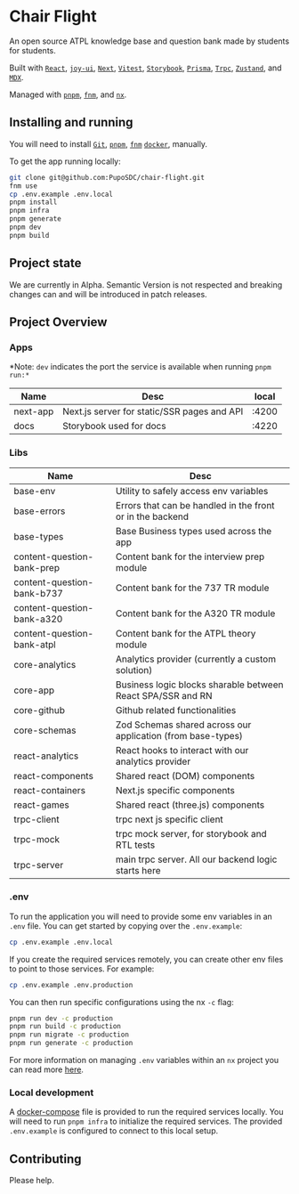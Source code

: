 # Chair Flight

An open source ATPL knowledge base and question bank made by students for
students.

Built with
[`React`](https://react.dev/),
[`joy-ui`](https://mui.com/joy-ui/getting-started/overview/),
[`Next`](https://nextjs.org/),
[`Vitest`](https://vitest.dev/),
[`Storybook`](https://storybook.js.org/),
[`Prisma`](https://www.prisma.io/),
[`Trpc`](https://trpc.io/),
[`Zustand`](https://github.com/pmndrs/zustand),
and [`MDX`](https://mdxjs.com/).

Managed with
[`pnpm`](https://pnpm.io/),
[`fnm`](https://github.com/Schniz/fnm),
and [`nx`](https://nx.dev/).

## Installing and running

You will need to install
[`Git`](https://product.hubspot.com/blog/git-and-github-tutorial-for-beginners),
[`pnpm`](https://pnpm.io/installation),
[`fnm`](https://github.com/Schniz/fnm)
[`docker`](https://docs.docker.com/get-docker/),
manually.

To get the app running locally:

```sh
git clone git@github.com:PupoSDC/chair-flight.git
fnm use
cp .env.example .env.local
pnpm install
pnpm infra
pnpm generate
pnpm dev
pnpm build
```

## Project state

We are currently in Alpha. Semantic Version is not respected and breaking changes
can and will be introduced in patch releases.

## Project Overview

### Apps

\*Note: `dev` indicates the port the service is available when running `pnpm run:*`

| Name     | Desc                                        | local |
| -------- | ------------------------------------------- | ----- |
| next-app | Next.js server for static/SSR pages and API | :4200 |
| docs     | Storybook used for docs                     | :4220 |

### Libs

| Name                       | Desc                                                        |
| -------------------------- | ----------------------------------------------------------- |
| base-env                   | Utility to safely access env variables                      |
| base-errors                | Errors that can be handled in the front or in the backend   |
| base-types                 | Base Business types used across the app                     |
| content-question-bank-prep | Content bank for the interview prep module                  |
| content-question-bank-b737 | Content bank for the 737 TR module                          |
| content-question-bank-a320 | Content bank for the A320 TR module                         |
| content-question-bank-atpl | Content bank for the ATPL theory module                     |
| core-analytics             | Analytics provider (currently a custom solution)            |
| core-app                   | Business logic blocks sharable between React SPA/SSR and RN |
| core-github                | Github related functionalities                              |
| core-schemas               | Zod Schemas shared across our application (from base-types) |
| react-analytics            | React hooks to interact with our analytics provider         |
| react-components           | Shared react (DOM) components                               |
| react-containers           | Next.js specific components                                 |
| react-games                | Shared react (three.js) components                          |
| trpc-client                | trpc next js specific client                                |
| trpc-mock                  | trpc mock server, for storybook and RTL tests               |
| trpc-server                | main trpc server. All our backend logic starts here         |

### .env

To run the application you will need to provide some env variables in an `.env`
file. You can get started by copying over the `.env.example`:

```sh
cp .env.example .env.local
```

If you create the required services remotely, you can create other env files to
point to those services. For example:

```sh
cp .env.example .env.production
```

You can then run specific configurations using the nx `-c` flag:

```sh
pnpm run dev -c production
pnpm run build -c production
pnpm run migrate -c production
pnpm run generate -c production
```

For more information on managing `.env` variables within an `nx` project you can
read more [here](https://nx.dev/recipes/tips-n-tricks/define-environment-variables).

### Local development

A [docker-compose](https://docs.docker.com/get-started/08_using_compose/) file
is provided to run the required services locally. You will need to run
`pnpm infra` to initialize the required services. The provided `.env.example`
is configured to connect to this local setup.

## Contributing

Please help.
